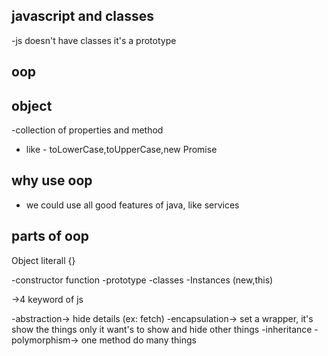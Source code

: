 ## javascript and classes
-js doesn't have classes it's a prototype

## oop

## object
-collection of properties and method
- like - toLowerCase,toUpperCase,new Promise

## why use oop
- we could use all good features of java, like services

## parts of oop
Object literall {}

-constructor function
-prototype
-classes
-Instances (new,this)

->4 keyword of js

-abstraction-> hide details (ex: fetch)
-encapsulation-> set a wrapper, it's show the things only it want's to show and hide other things
-inheritance
-polymorphism-> one method do many things

